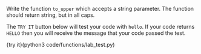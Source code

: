 Write the function `to_upper` which accepts a string parameter. The function should return string, but in all caps.

The `TRY IT` button below will test your code with `hello`. If your code returns `HELLO` then you will receive the message that your code passed the test.

{try it}(python3 code/functions/lab_test.py)

